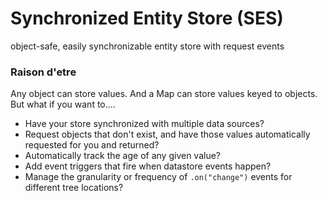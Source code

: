# Synchronized Entity Store (SES)

object-safe, easily synchronizable entity store with request events

### Raison d'etre
Any object can store values.  And a Map can store values keyed to objects.  But what if you want to....

- Have your store synchronized with multiple data sources?
- Request objects that don't exist, and have those values automatically requested for you and returned?
- Automatically track the age of any given value?
- Add event triggers that fire when datastore events happen?
- Manage the granularity or frequency of ```.on("change")``` events for different tree locations?




